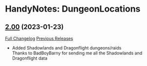 # HandyNotes: DungeonLocations

## [2.00](https://github.com/Caliaha/HandyNotes_DungeonLocations/tree/2.00) (2023-01-23)
[Full Changelog](https://github.com/Caliaha/HandyNotes_DungeonLocations/compare/1.55a...2.00) [Previous Releases](https://github.com/Caliaha/HandyNotes_DungeonLocations/releases)

- Added Shadowlands and Dragonflight dungeons/raids  
    Thanks to BadBoyBarny for sending me all the Shadowlands and Dragonflight data  
